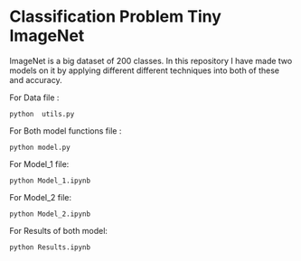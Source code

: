 # Classification Problem Tiny ImageNet

ImageNet is a big dataset of 200 classes. In this repository I have made two models on it by applying different different techniques into both of these and accuracy.

For Data file : 


    python  utils.py
    
For Both model functions file : 


    python model.py
    
For Model_1 file: 


    python Model_1.ipynb
    
For Model_2 file:


    python Model_2.ipynb
    
For Results of both model:


    python Results.ipynb
    
    

